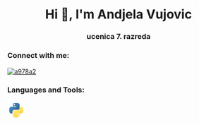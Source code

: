 <h1 align="center">Hi 👋, I'm Andjela Vujovic</h1>
<h3 align="center">ucenica 7. razreda</h3>

<h3 align="left">Connect with me:</h3>
<p align="left">
<a href="https://instagram.com/a978a2" target="blank"><img align="center" src="https://raw.githubusercontent.com/rahuldkjain/github-profile-readme-generator/master/src/images/icons/Social/instagram.svg" alt="a978a2" height="30" width="40" /></a>
</p>

<h3 align="left">Languages and Tools:</h3>
<p align="left"> <a href="https://www.python.org" target="_blank" rel="noreferrer"> <img src="https://raw.githubusercontent.com/devicons/devicon/master/icons/python/python-original.svg" alt="python" width="40" height="40"/> </a> </p>


